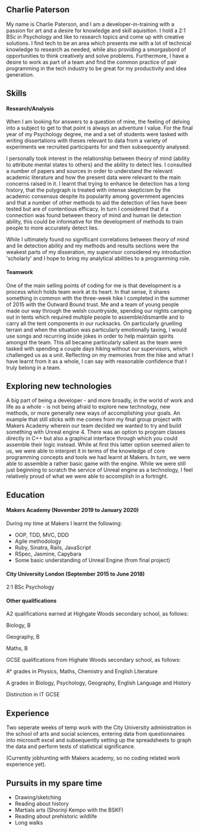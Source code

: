 ## Charlie Paterson

My name is Charlie Paterson, and I am a developer-in-training with a passion for art and a desire for knowledge and skill 
aquisition. I hold a 2:1 BSc in Psychology and like to research topics and come up with creative solutions.
I find tech to be an area which presents me with a lot of technical knowledge to research as needed, while also
providing a smorgasbord of opportunities to think creatively and solve problems. 
Furthermore, I have a desire to work as part of a team and find the common practice of pair programming in the tech industry
to be great for my productivity and idea generation.

## Skills

#### Research/Analysis

When I am looking for answers to a question of mine, the feeling of delving into a subject to get to that point is always an 
adventure I value. For the final year of my Psychology degree, me and a set of students were tasked with writing dissertations
with theses relevant to data from a variety of experiments we recruited participants for and then subsequently analysed.

I personally took interest in the relationship between theory of mind (ability to attribute mental states to others) and the 
ability to detect lies. I consulted a number of papers and sources in order to understand the relevant academic literature and 
how the present data were relevant to the main concerns raised in it. I learnt that trying to enhance lie detection has a long
history, that the polygraph is treated with intense skepticism by the academic consensus despite its popularity among
government agencies and that a number of other methods to aid the detection of lies have been tested but are of contentious 
efficacy. In turn I considered that if a connection was found between theory of mind and human lie detection ability, this
could be informative for the development of methods to train people to more accurately detect lies. 

While I ultimately found no significant correlations between theory of mind and lie detection ability and my methods and
results sections were the weakest parts of my disseration, my supervisor considered my introduction 'scholarly' and I hope to 
bring my analytical abilities to a programming role.

#### Teamwork

One of the main selling points of coding for me is that development is a process which holds team work at its heart. 
In that sense, it shares something in common with the three-week hike I completed in the summer of 2015 with the Outward Bound 
trust. Me and a team of young people made our way through the welsh countryside, spending our nights camping out in tents 
which required multiple people to assemble/dismantle and to carry all the tent components in our rucksacks. 
On particularly gruelling terrain and when the situation was particularly emotionally taxing, I would use songs and
recurring inside jokes in order to help maintain spirits amongst the team. This all became particularly salient as the team 
were tasked with spending a couple days hiking without our supervisors, which challenged us as a unit. Reflecting on my
memories from the hike and what I have learnt from it as a whole, I can say with reasonable confidence that I truly belong in
a team.

## Exploring new technologies

A big part of being a developer - and more broadly, in the world of work and life as a whole - is not being afraid to explore
new technology, new methods, or more generally new ways of accomplishing your goals. An example that still sticks with me
comes from my final group project with Makers Academy wherein our team decided we wanted to try and build something with
Unreal engine 4. There was an option to program classes directly in C++ but also a graphical interface through which you could 
assemble their logic instead. While at first this latter option seemed alien to us, we were able to interpret it in terms of
the knowledge of core programming concepts and tools we had learnt at Makers. In turn, we were able to assemble a rather basic
game with the engine. While we were still just beginning to scratch the service of Unreal engine as a technology, I feel
relatively proud of what we were able to accomplish in a fortnight.

## Education

#### Makers Academy (November 2019 to January 2020)

During my time at Makers I learnt the following:
- OOP, TDD, MVC, DDD
- Agile methodology
- Ruby, Sinatra, Rails, JavaScript
- RSpec, Jasmine, Capybara
- Some basic understanding of Unreal Engine (from final project)

#### City University London (September 2015 to June 2018)

2:1 BSc Psychology 

#### Other qualifications

A2 qualifications earned at Highgate Woods secondary school, as follows: 

Biology, B

Geography, B

Maths, B

GCSE qualifications from Highate Woods secondary school, as follows:

A* grades in Physics, Maths, Chemistry and English Literature

A grades in Biology, Psychology, Geography, English Language and History

Distinction in IT GCSE

## Experience
Two seperate weeks of temp work with the City University administration in the school of arts and social sciences, entering
data from questionnaires into microsoft excel and subsequently setting up the spreadsheets to graph the data and perform tests 
of statistical significance.

(Currently jobhunting with Makers academy, so no coding related work experience yet).

## Pursuits in my spare time

- Drawing/sketching
- Reading about history
- Martials arts (Shorinji Kempo with the BSKF)
- Reading about prehistoric wildlife
- Long walks

